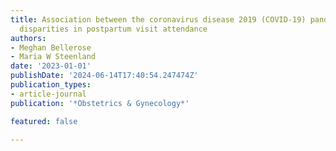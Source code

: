 ```yaml
---
title: Association between the coronavirus disease 2019 (COVID-19) pandemic and national
  disparities in postpartum visit attendance
authors:
- Meghan Bellerose
- Maria W Steenland
date: '2023-01-01'
publishDate: '2024-06-14T17:40:54.247474Z'
publication_types:
- article-journal
publication: '*Obstetrics & Gynecology*'

featured: false

---
```

